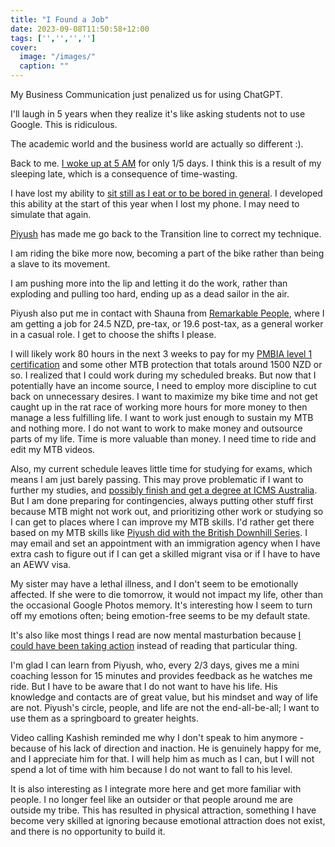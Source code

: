 ```yaml
---
title: "I Found a Job"
date: 2023-09-08T11:50:58+12:00
tags: ['','','','']
cover:
  image: "/images/"
  caption: ""
---
```

My Business Communication just penalized us for using ChatGPT.

I'll laugh in 5 years when they realize it's like asking students not to use Google. This is ridiculous.

The academic world and the business world are actually so different :).

Back to me. [I woke up at 5 AM](https://ilyaas.netlify.app/posts/progress-and-realisations/) for only 1/5 days. I think this is a result of my sleeping late, which is a consequence of time-wasting.

I have lost my ability to [sit still as I eat or to be bored in general](https://ilyaas.netlify.app/posts/silence/). I developed this ability at the start of this year when I lost my phone. I may need to simulate that again.

[Piyush](https://www.treadmark.co.nz/) has made me go back to the Transition line to correct my technique.

I am riding the bike more now, becoming a part of the bike rather than being a slave to its movement.

I am pushing more into the lip and letting it do the work, rather than exploding and pulling too hard, ending up as a dead sailor in the air.

Piyush also put me in contact with Shauna from [Remarkable People](https://www.remarkablepeople.co.nz/), where I am getting a job for 24.5 NZD, pre-tax, or 19.6 post-tax, as a general worker in a casual role. I get to choose the shifts I please.

I will likely work 80 hours in the next 3 weeks to pay for my [PMBIA level 1 certification](https://pmbia.org/courses/pmbia-courses/pmbia-level-1-course) and some other MTB protection that totals around 1500 NZD or so.
I realized that I could work during my scheduled breaks. But now that I potentially have an income source, I need to employ more discipline to cut back on unnecessary desires. I want to maximize my bike time and not get caught up in the rat race of working more hours for more money to then manage a less fulfilling life. I want to work just enough to sustain my MTB and nothing more. I do not want to work to make money and outsource parts of my life. Time is more valuable than money. I need time to ride and edit my MTB videos.

Also, my current schedule leaves little time for studying for exams, which means I am just barely passing. This may prove problematic if I want to further my studies, and [possibly finish and get a degree at ICMS Australia](https://www.qrc.ac.nz/degree-pathways/). But I am done preparing for contingencies, always putting other stuff first because MTB might not work out, and prioritizing other work or studying so I can get to places where I can improve my MTB skills. I'd rather get there based on my MTB skills like [Piyush did with the British Downhill Series](https://www.google.com/search?q=british%20downhill%20series%20piyush%20chavamn&sca_esv=563563987). I may email and set an appointment with an immigration agency when I have extra cash to figure out if I can get a skilled migrant visa or if I have to have an AEWV visa.

My sister may have a lethal illness, and I don't seem to be emotionally affected. If she were to die tomorrow, it would not impact my life, other than the occasional Google Photos memory. It's interesting how I seem to turn off my emotions often; being emotion-free seems to be my default state.

It's also like most things I read are now mental masturbation because [I could have been taking action](https://ilyaas.netlify.app/posts/produce/) instead of reading that particular thing.

I'm glad I can learn from Piyush, who, every 2/3 days, gives me a mini coaching lesson for 15 minutes and provides feedback as he watches me ride. But I have to be aware that I do not want to have his life. His knowledge and contacts are of great value, but his mindset and way of life are not. Piyush's circle, people, and life are not the end-all-be-all; I want to use them as a springboard to greater heights.

Video calling Kashish reminded me why I don't speak to him anymore - because of his lack of direction and inaction. He is genuinely happy for me, and I appreciate him for that. I will help him as much as I can, but I will not spend a lot of time with him because I do not want to fall to his level.

It is also interesting as I integrate more here and get more familiar with people. I no longer feel like an outsider or that people around me are outside my tribe. This has resulted in physical attraction, something I have become very skilled at ignoring because emotional attraction does not exist, and there is no opportunity to build it.
